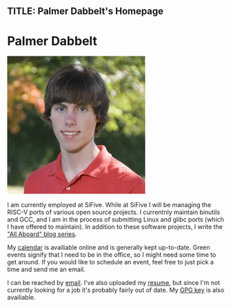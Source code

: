 TITLE: Palmer Dabbelt's Homepage
--------------------------------

# Palmer Dabbelt

![A photo of me](assets/me.jpeg)

I am currently employed at SiFive.  While at SiFive I will be managing the
RISC-V ports of various open source projects.  I currentnly maintain binutils
and GCC, and I am in the process of submitting Linux and glibc ports (which I
have offered to maintain).  In addition to these software projects, I
write the ["All Aboard" blog series](http://sifive.com/blog).

My [calendar](calendar.html) is availiable online and is
generally kept up-to-date.  Green events signify that I need to be in the
office, so I might need some time to get around.  If you would like to schedule
an event, feel free to just pick a time and send me an email.

I can be reached by
[email](http://www.google.com/recaptcha/mailhide/d?k=01fm-8WTM-kTwRkZd8rLZxmQ==&c=Bu87McGCMC3MvPApw0RqbH1gzipCRUUpLnzplgltk-I=). I've
also uploaded my [resume](resume.pdf), but since I'm not currently
looking for a job it's probably fairly out of date.  My [GPG
key](palmer-dabbelt.gpg) is also availiable.
